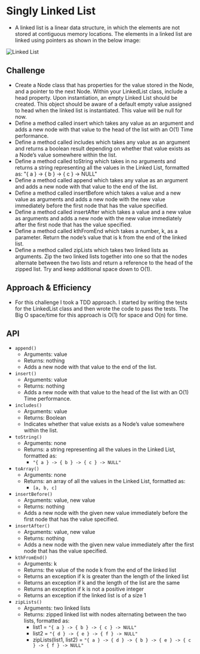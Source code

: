 # Singly Linked List

* A linked list is a linear data structure, in which the elements are not stored at contiguous memory locations. The elements in a linked list are linked using pointers as shown in the below image:

![Linked List](https://media.geeksforgeeks.org/wp-content/cdn-uploads/gq/2013/03/Linkedlist.png)

## Challenge

* Create a Node class that has properties for the value stored in the Node, and a pointer to the next Node. Within your LinkedList class, include a head property. Upon instantiation, an empty Linked List should be created. This object should be aware of a default empty value assigned to head when the linked list is instantiated. This value will be null for now.
* Define a method called insert which takes any value as an argument and adds a new node with that value to the head of the list with an O(1) Time performance.
* Define a method called includes which takes any value as an argument and returns a boolean result depending on whether that value exists as a Node’s value somewhere within the list.
* Define a method called toString which takes in no arguments and returns a string representing all the values in the Linked List, formatted as: "{ a } -> { b } -> { c } -> NULL"
* Define a method called append which takes any value as an argument and adds a new node with that value to the end of the list.
* Define a method called insertBefore which takes a value and a new value as arguments and adds a new node with the new value immediately before the first node that has the value specified.
* Define a method called insertAfter which takes a value and a new value as arguments and adds a new node with the new value immediately after the first node that has the value specified.
* Define a method called kthFromEnd which takes a number, k, as a parameter. Return the node’s value that is k from the end of the linked list.
* Define a method called zipLists which takes two linked lists as arguments. Zip the two linked lists together into one so that the nodes alternate between the two lists and return a reference to the head of the zipped list. Try and keep additional space down to O(1).

## Approach & Efficiency

* For this challenge I took a TDD approach. I started by writing the tests for the LinkedList class and then wrote the code to pass the tests. The Big O space/time for this approach is O(1) for space and O(n) for time.

## API

* `append()`
  * Arguments: value
  * Returns: nothing
  * Adds a new node with that value to the end of the list.
* `insert()`
  * Arguments: value
  * Returns: nothing
  * Adds a new node with that value to the head of the list with an O(1) Time performance.
* `includes()`
  * Arguments: value
  * Returns: Boolean
  * Indicates whether that value exists as a Node’s value somewhere within the list.
* `toString()`
  * Arguments: none
  * Returns: a string representing all the values in the Linked List, formatted as:
    * `"{ a } -> { b } -> { c } -> NULL"`
* `toArray()`
  * Arguments: none
  * Returns: an array of all the values in the Linked List, formatted as:
    * `[a, b, c]`
* `insertBefore()`
  * Arguments: value, new value
  * Returns: nothing
  * Adds a new node with the given new value immediately before the first node that has the value specified.
* `insertAfter()`
  * Arguments: value, new value
  * Returns: nothing
  * Adds a new node with the given new value immediately after the first node that has the value specified.
* `kthFromEnd()`
  * Arguments: k
  * Returns: the value of the node k from the end of the linked list
  * Returns an exception if k is greater than the length of the linked list
  * Returns an exception if k and the length of the list are the same
  * Returns an exception if k is not a positive integer
  * Returns an exception if the linked list is of a size 1
* `zipLists()`
  * Arguments: two linked lists
  * Returns: zipped linked list with nodes alternating between the two lists, formatted as:
    * list1 = `"{ a } -> { b } -> { c } -> NULL"`
    * list2 = `"{ d } -> { e } -> { f } -> NULL"`
    * zipLists(list1, list2) = `"{ a } -> { d } -> { b } -> { e } -> { c } -> { f } -> NULL"`
